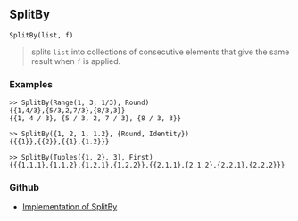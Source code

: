 ## SplitBy

```
SplitBy(list, f)
```

> splits `list` into collections of consecutive elements that give the same result when `f` is applied.

### Examples

```
>> SplitBy(Range(1, 3, 1/3), Round) 
{{1,4/3},{5/3,2,7/3},{8/3,3}}
{{1, 4 / 3}, {5 / 3, 2, 7 / 3}, {8 / 3, 3}}
 
>> SplitBy({1, 2, 1, 1.2}, {Round, Identity})
{{{1}},{{2}},{{1},{1.2}}} 
 
>> SplitBy(Tuples({1, 2}, 3), First)
{{{1,1,1},{1,1,2},{1,2,1},{1,2,2}},{{2,1,1},{2,1,2},{2,2,1},{2,2,2}}} 
```

### Github

* [Implementation of SplitBy](https://github.com/axkr/symja_android_library/blob/master/symja_android_library/matheclipse-core/src/main/java/org/matheclipse/core/builtin/ListFunctions.java#L6190) 
